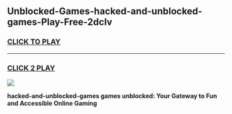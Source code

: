 
## Unblocked-Games-hacked-and-unblocked-games-Play-Free-2dclv
<h3>
<a href="https://premium76.site?title=hacked-and-unblocked-games&ref=09A">CLICK TO PLAY</a></h3>
<hr>

<h3>
<a href="https://premium76.site?title=hacked-and-unblocked-games&ref=09A">CLICK 2 PLAY</a>
  
</h3>

<a href="https://premium76.site?title=hacked-and-unblocked-games&ref=09A"><img src="https://clearcache.store/games.png"></a>


**hacked-and-unblocked-games games unblocked: Your Gateway to Fun and Accessible Online Gaming**
